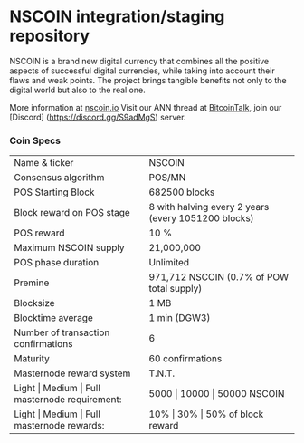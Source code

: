 NSCOIN integration/staging repository
=====================================

NSCOIN is a brand new digital currency that combines all the positive aspects of successful digital currencies, while taking into account their flaws and weak points.
The project brings tangible benefits not only to the digital world but also to the real one.


More information at [nscoin.io](https://nscoin.io) Visit our ANN thread at [BitcoinTalk](https://bitcointalk.org/index.php?topic=4517612.0), join our [Discord] (https://discord.gg/S9adMgS) server.

### Coin Specs

<table>
<tr><td>Name & ticker</td><td>NSCOIN</td></tr>
<tr><td>Consensus algorithm</td><td>POS/MN</td></tr>
<tr><td>POS Starting Block</td><td>682500 blocks</td></tr>
<tr><td>Block reward on POS stage</td><td>8 with halving every 2 years (every 1051200 blocks)</td></tr>
<tr><td>POS reward </td><td>10 %</td></tr>
<tr><td>Maximum NSCOIN supply </td><td>21,000,000</td></tr>
<tr><td>POS phase duration</td><td>Unlimited</td></tr>
<tr><td>Premine</td><td>971,712 NSCOIN (0.7% of POW total supply)</td></tr>
<tr><td>Blocksize</td><td>1 MB</td></tr>
<tr><td>Blocktime average</td><td>1 min (DGW3)</td></tr>
<tr><td>Number of transaction confirmations</td><td>6</td></tr>
<tr><td>Maturity</td><td>60 confirmations</td></tr>
<tr><td>Masternode reward system </td><td>T.N.T.</td></tr>
<tr><td>Light | Medium | Full masternode requirement:</td><td>5000 | 10000 | 50000 NSCOIN</td></tr>
<tr><td>Light | Medium | Full masternode rewards:</td><td>    10%  | 30%   | 50% of block reward</td></tr>
</table>


